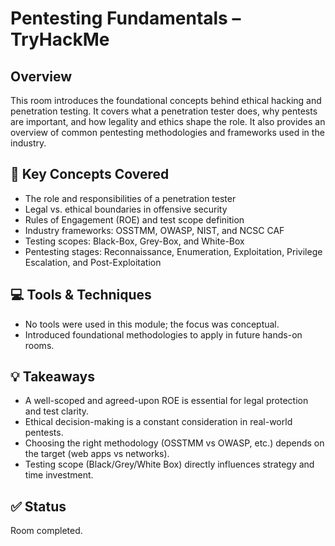 
# Pentesting Fundamentals – TryHackMe

## Overview
This room introduces the foundational concepts behind ethical hacking and penetration testing. It covers what a penetration tester does, why pentests are important, and how legality and ethics shape the role. It also provides an overview of common pentesting methodologies and frameworks used in the industry.

## 🧩 Key Concepts Covered
- The role and responsibilities of a penetration tester
- Legal vs. ethical boundaries in offensive security
- Rules of Engagement (ROE) and test scope definition
- Industry frameworks: OSSTMM, OWASP, NIST, and NCSC CAF
- Testing scopes: Black-Box, Grey-Box, and White-Box
- Pentesting stages: Reconnaissance, Enumeration, Exploitation, Privilege Escalation, and Post-Exploitation

## 💻 Tools & Techniques
- No tools were used in this module; the focus was conceptual.
- Introduced foundational methodologies to apply in future hands-on rooms.

## 💡 Takeaways
- A well-scoped and agreed-upon ROE is essential for legal protection and test clarity.
- Ethical decision-making is a constant consideration in real-world pentests.
- Choosing the right methodology (OSSTMM vs OWASP, etc.) depends on the target (web apps vs networks).
- Testing scope (Black/Grey/White Box) directly influences strategy and time investment.

## ✅ Status
Room completed.
